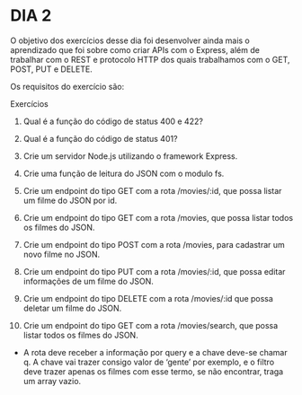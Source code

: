 # DIA 2

O objetivo dos exercícios desse dia foi desenvolver ainda mais o aprendizado que foi sobre como criar APIs com o Express, além de trabalhar com o REST e protocolo HTTP dos quais trabalhamos com o GET, POST, PUT e DELETE.

Os requisitos do exercício são:

Exercícios

1. Qual é a função do código de status 400 e 422?

2. Qual é a função do código de status 401?

3. Crie um servidor Node.js utilizando o framework Express.

4. Crie uma função de leitura do JSON com o modulo fs.

5. Crie um endpoint do tipo GET com a rota /movies/:id, que possa listar um filme do JSON por id.

6. Crie um endpoint do tipo GET com a rota /movies, que possa listar todos os filmes do JSON.

7. Crie um endpoint do tipo POST com a rota /movies, para cadastrar um novo filme no JSON.

8. Crie um endpoint do tipo PUT com a rota /movies/:id, que possa editar informações de um filme do JSON.

9. Crie um endpoint do tipo DELETE com a rota /movies/:id que possa deletar um filme do JSON.

10. Crie um endpoint do tipo GET com a rota /movies/search, que possa listar todos os filmes do JSON.
  * A rota deve receber a informação por query e a chave deve-se chamar q. A chave vai trazer consigo valor de ‘gente’ por exemplo, e o filtro deve trazer apenas os filmes com esse termo, se não encontrar, traga um array vazio.
